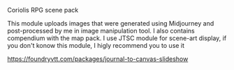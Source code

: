 Coriolis RPG scene pack

This module uploads images that were generated using Midjourney and post-processed by me in image manipulation tool.
I also contains compendium with the map pack.
I use JTSC module for scene-art display, if you don't konow this module, I higly recommend you to use it

https://foundryvtt.com/packages/journal-to-canvas-slideshow

